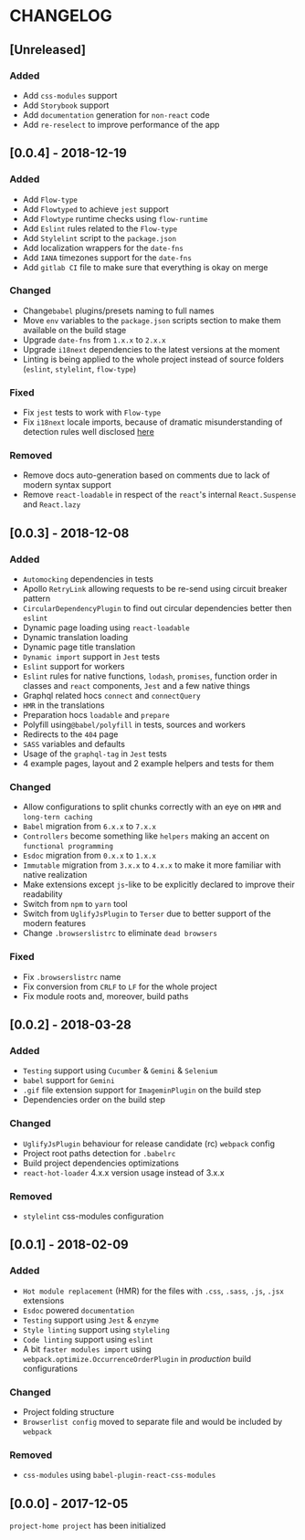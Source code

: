 # CHANGELOG

## [Unreleased]
### Added
- Add `css-modules` support
- Add `Storybook` support
- Add `documentation` generation for `non-react` code
- Add `re-reselect` to improve performance of the app

## [0.0.4] - 2018-12-19
### Added
- Add `Flow-type`
- Add `Flowtyped` to achieve `jest` support
- Add `Flowtype` runtime checks using `flow-runtime`
- Add `Eslint` rules related to the `Flow-type`
- Add `Stylelint` script to the `package.json`
- Add localization wrappers for the `date-fns`
- Add `IANA` timezones support for the `date-fns`
- Add `gitlab CI` file to make sure that everything is okay on merge

### Changed
- Change`babel` plugins/presets naming to full names
- Move `env` variables to the `package.json` scripts section to make them available on the build stage
- Upgrade `date-fns` from `1.x.x` to `2.x.x`
- Upgrade `i18next` dependencies to the latest versions at the moment
- Linting is being applied to the whole project instead of source folders (`eslint`, `stylelint`, `flow-type`)

### Fixed
- Fix `jest` tests to work with `Flow-type`
- Fix `i18next` locale imports, because of dramatic misunderstanding of detection rules well disclosed [here](https://github.com/i18next/react-i18next/issues/420#issuecomment-380800730)

### Removed
- Remove docs auto-generation based on comments due to lack of modern syntax support
- Remove `react-loadable` in respect of the `react`'s internal `React.Suspense` and `React.lazy`

## [0.0.3] - 2018-12-08
### Added
- `Automocking` dependencies in tests
- Apollo `RetryLink` allowing requests to be re-send using circuit breaker pattern
- `CircularDependencyPlugin` to find out circular dependencies better then `eslint`
- Dynamic page loading using `react-loadable`
- Dynamic translation loading
- Dynamic page title translation
- `Dynamic import` support in `Jest` tests
- `Eslint` support for workers
- `Eslint` rules for native functions, `lodash`, `promises`, 
function order in classes and `react` components, `Jest` and a few native things
- Graphql related hocs `connect` and `connectQuery`
- `HMR` in the translations
- Preparation hocs `loadable` and `prepare`
- Polyfill using`@babel/polyfill` in tests, sources and workers
- Redirects to the `404` page
- `SASS` variables and defaults
- Usage of the `graphql-tag` in `Jest` tests
- 4 example pages, layout and 2 example helpers and tests for them

### Changed
- Allow configurations to split chunks correctly with an eye on `HMR` and `long-tern caching`
- `Babel` migration from `6.x.x` to `7.x.x`
- `Controllers` become something like `helpers` making an accent on `functional programming`
- `Esdoc` migration from `0.x.x` to `1.x.x`
- `Immutable` migration from `3.x.x` to `4.x.x` to make it more familiar with native realization
- Make extensions except `js`-like to be explicitly declared to improve their readability
- Switch from `npm` to `yarn` tool
- Switch from `UglifyJsPlugin` to `Terser` due to better support of the modern features
- Change `.browserslistrc` to eliminate `dead browsers`

### Fixed
- Fix `.browserslistrc` name
- Fix conversion from `CRLF` to `LF` for the whole project
- Fix module roots and, moreover, build paths

## [0.0.2] - 2018-03-28
### Added
- `Testing` support using `Cucumber` & `Gemini` & `Selenium`
- `babel` support for `Gemini`
- `.gif` file extension support for `ImageminPlugin` on the build step
- Dependencies order on the build step

### Changed
- `UglifyJsPlugin` behaviour for release candidate (rc) `webpack` config
- Project root paths detection for `.babelrc`
- Build project dependencies optimizations
- `react-hot-loader` 4.x.x version usage instead of 3.x.x

### Removed
- `stylelint` css-modules configuration

## [0.0.1] - 2018-02-09
### Added
- `Hot module replacement` (HMR) for the files with `.css`, `.sass`, `.js`, `.jsx` extensions
- `Esdoc` powered `documentation`
- `Testing` support using `Jest` & `enzyme`
- `Style linting` support using `styleling`
- `Code linting` support using `eslint`
- A bit `faster modules import` using `webpack.optimize.OccurrenceOrderPlugin` 
in *production* build configurations
 
### Changed
- Project folding structure
- `Browserlist config` moved to separate file and would be included by `webpack`

### Removed
- `css-modules` using `babel-plugin-react-css-modules`

## [0.0.0] - 2017-12-05
`project-home project` has been initialized
